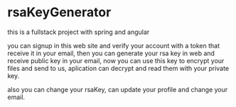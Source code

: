 # rsaKeyGenerator
this is a fullstack project with spring and angular

you can signup in this web site and verify your account with a token that receive it in your email,
then you can generate your rsa key in web and receive public key in your email,
now you can use this key to encrypt your files and send to us, aplication can decrypt and read them with your private key.

also you can change your rsaKey, can update your profile and change your email.
